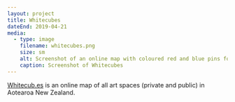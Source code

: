 ```yaml
---
layout: project
title: Whitecubes
dateEnd: 2019-04-21
media:
  - type: image
    filename: whitecubes.png
    size: sm
    alt: Screenshot of an online map with coloured red and blue pins for where art galleries are located
    caption: Screenshot of Whitecubes
---
```


[Whitecub.es](https://whitecub.es) is an online  map of all art spaces (private and public) in Aotearoa New Zealand.
